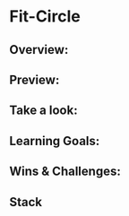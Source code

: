 # Fit-Circle

## Overview: 

## Preview:

## Take a look:

## Learning Goals:

## Wins & Challenges:

## Stack